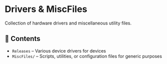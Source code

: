 # Drivers & MiscFiles

Collection of hardware drivers and miscellaneous utility files.

## 📂 Contents

- `Releases` – Various device drivers for devices
- `MiscFiles/` – Scripts, utilities, or configuration files for generic purposes